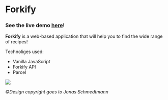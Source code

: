 # Forkify
<h3>See the live demo <a href="https://forkify-madina.netlify.app/">here</a>!</h3>
<p><b>Forkify</b> is a web-based application that will help you to find the wide range of recipes!</p>
<p>Technoliges used:</p>
<ul>
  <li>Vanilla JavaScript</li>
  <li>Forkify API</li>
  <li>Parcel</li>
</ul>
<img src="https://github.com/madina0801/forkify/assets/101329759/62298766-3bef-4526-b554-1639232b5587" />

<p><i>&copy;Design copyright goes to Jonas Schmedtmann</i></p>
